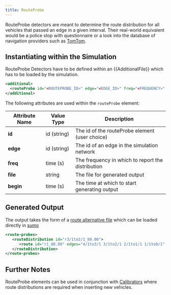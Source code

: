 ```yaml
---
title: RouteProbe
---
```


RouteProbe detectors are meant to determine the route distribution for
all vehicles that passed an edge in a given interval. Their real-world
equivalent would be a police stop with questionnaire or a look into the
database of navigation providers such as
[TomTom](http://www.tomtom.com/).

## Instantiating within the Simulation

RouteProbe Detectors have to be defined within an {{AdditionalFile}} which has to be
loaded by the simulation.

```xml
<additional>
  <routeProbe id="<ROUTEPROBE_ID>" edge="<EDGE_ID>" freq="<FREQUENCY>" file="<OUTPUT_XMLFILE>"/>
</additional>
```

The following attributes are used within the `routeProbe` element:

| Attribute Name | Value Type  | Description                                       |
| -------------- | ----------- | ------------------------------------------------- |
| **id**         | id (string) | The id of the routeProbe element (user choice)    |
| **edge**       | id (string) | The id of an edge in the simulation network       |
| **freq**       | time (s)    | The frequency in which to report the distribution |
| **file**       | string      | The file for generated output                     |
| **begin**      | time (s)    | The time at which to start generating output      |

## Generated Output

The output takes the form of a [route alternative
file](../../duarouter.md#outputs) which can be loaded directly in
[sumo](../../sumo.md)

```xml
<route-probes>
   <routeDistribution id="r3/1to2/1_80.00">
      <route id="r1_80.00" edges="4/1to3/1 3/1to2/1 2/1to1/1 1/1to0/1" probability="1.00"/>
   </routeDistribution>
</route-probes>
```

## Further Notes

RouteProbe elements can be used in conjunction with
[Calibrators](../../Simulation/Calibrator.md) where route
distributions are required when inserting new vehicles.